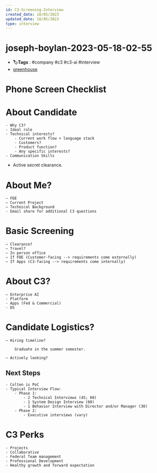 ```yaml
---
id: C3-Screening-Interview
created_date: 18/05/2023
updated_date: 18/05/2023
type: interview
---
```


# joseph-boylan-2023-05-18-02-55

- **🏷️Tags** :  #company #c3 #c3-ai #interview
- [greenhouse](https://app2.greenhouse.io/guides/14477183002/people/149166834002?application_id=160571903002#interview_guide)

# Phone Screen Checklist

# About Candidate

	- Why C3? 
	- Ideal role
	- Technical interests?
		- Current work flow + language stack
		- Customers?
		- Product function?
		- Any specific interests? 
	- Communication Skills

- Active secret clearance.

# About Me?

	– FDE 
	– Current Project
	– Technical Background
	- Email share for additional C3 questions

# Basic Screening

	– Clearance?
	– Travel?
	– In person office
	– If FDE (Customer-facing --> requirements come externally)
	– If Apps (C3-facing --> requirements come internally)

# About C3?

	– Enterprise AI
	- Platform
	- Apps (Fed & Commercial)
	- DS

# Candidate Logistics?

	– Hiring timeline? 

		Graduate in the summer semester. 

	– Actively looking?

## Next Steps

	- Colten is PoC
	- Typical Interview Flow:
		- Phase 1:
			- 2 Technical Interviews (45; 60)
			- 1 System Design Interview (60)
			- 1 Behavior Interview with Director and/or Manager (30)
		- Phase 2: 
			- Executive interviews (vary)

# C3 Perks

	- Projects
	- Collaborative
	- Federal Team management
	- Professional Development
	- Healthy growth and forward expectation
